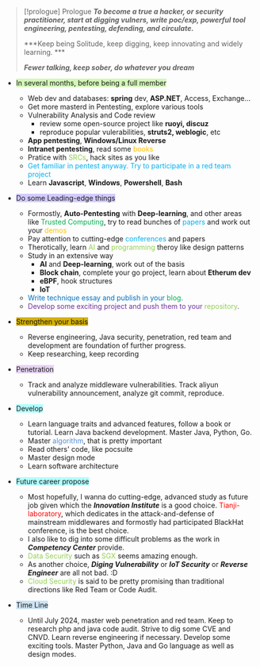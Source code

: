 
> [!prologue] Prologue
> 	***To become a true a hacker, or security practitioner, start at digging vulners, write poc/exp, powerful tool engineering, pentesting, defending, and circulate.***
> 
> ***Keep being Solitude, keep digging, keep innovating and widely learning. ***
> 
> ***Fewer talking, keep sober, do whatever you dream***



- <span style="background:#d3f8b6"> In several months, before being a full member</span>
	- Web dev and databases: **spring** dev, **ASP.NET**, Access, Exchange...
	- Get more masterd in Pentesting, explore various tools
	- Vulnerability Analysis and Code review
		- review some open-source project like **ruoyi, discuz**
		- reproduce popular vulerabilities, **struts2, weblogic**, etc
	- **App pentesting**, **Windows/Linux Reverse**
	- **Intranet pentesting**, read some <font color="#ffc000">books</font>
	- Pratice with <font color="#92d050">SRCs</font>, hack sites as you like
	- <font color="#00b0f0">Get familiar in pentest anyway. Try to participate in a red team project</font>
	- Learn **Javascript**, **Windows**, **Powershell**, **Bash**
- <span style="background:#d2cbff">Do some Leading-edge things</span>
	- Formostly, **Auto-Pentesting** with **Deep-learning**, and other areas like <font color="#00b050">Trusted Computing</font>, try to read bunches of <font color="#00b0f0">papers</font> and work out your <font color="#ffc000">demos</font>
	- Pay attention to cutting-edge <font color="#92d050"><font color="#00b0f0">conferences</font></font> and papers
	- Therotically, learn <font color="#92d050">AI</font> and <font color="#92d050">programming</font> theroy like design patterns 
	- Study in an extensive way
		- **AI** and **Deep-learning**, work out of the basis
		- **Block chain**, complete your go project, learn about **Etherum dev**
		- **eBPF**, hook structures
		- **IoT**
	- <font color="#0070c0">Write technique essay and publish in your <font color="#00b050">blog</font>.</font>
	- <font color="#7030a0">Develop some exciting project and push them to your <font color="#92d050">repository</font>.  </font>

- <span style="background:#d4b106">Strengthen your basis</span>
	- Reverse engineering, Java security, penetration, red team and development are foundation of further progress.
	- Keep researching, keep recording

- <span style="background:rgba(136, 49, 204, 0.2)">Penetration</span>
	- Track and analyze middleware vulnerabilities. Track aliyun vulnerability announcement, analyze git commit, reproduce.

- <span style="background:#b1ffff">Develop</span>
	- Learn language traits and advanced features, follow a book or tutorial. Learn Java backend development. Master Java, Python, Go.
	- Master <font color="#548dd4">algorithm</font>, that is pretty important
	- Read others' code, like pocsuite
	- Master design mode 
	- Learn software architecture

- <span style="background:#b1ffff">Future career propose</span>
	- Most hopefully, I wanna do cutting-edge, advanced study as future job given which the ***Innovation Institute*** is a good choice. <font color="#ff0000">Tianji-laboratory</font>, which dedicates in the attack-and-defense of mainstream middlewares and formostly had participated BlackHat conference, is the best choice.
	- I also like to dig into some difficult problems as the work in ***Competency Center*** provide. 
	- <font color="#92d050">Data Security</font> such as <font color="#92d050">SGX</font> seems amazing enough.
	- As another choice, ***Diging Vulnerability*** or ***IoT Security*** or ***Reverse Engineer*** are all not bad. :D
	- <font color="#92d050">Cloud Security</font> is said to be pretty promising than traditional directions like Red Team or Code Audit.

- <span style="background:rgba(5, 117, 197, 0.2)">Time Line</span>
	- Until July 2024, master web penetration and red team. Keep to research php and java code audit. Strive to dig some CVE and CNVD. Learn reverse engineering if necessary. Develop some exciting tools. Master Python, Java and Go language as well as design modes.
